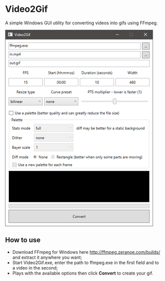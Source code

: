 # Video2Gif

A simple Windows GUI utility for converting videos into gifs using FFmpeg.

![Main window](https://raw.githubusercontent.com/nostrenz/ffmpeg-video2gif-gui/master/screenshots/window.png)

## How to use

* Download FFmpeg for Windows here http://ffmpeg.zeranoe.com/builds/ and extract it anywhere you want;
* Start Video2Gif.exe, enter the path to ffmpeg.exe in the first field and to a video in the second;
* Plays with the available options then click **Convert** to create your gif.
